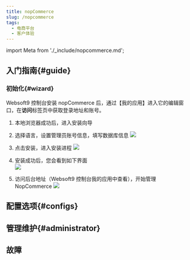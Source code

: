 ```yaml
---
title: nopCommerce
slug: /nopcommerce
tags:
  - 电商平台
  - 客户体验
---
```


import Meta from './_include/nopcommerce.md';

<Meta name="meta" />

## 入门指南{#guide}

### 初始化{#wizard}

Websoft9 控制台安装 nopCommerce 后，通过【我的应用】进入它的编辑窗口，在**访问**标签页中获取登录地址和账号。  

1. 本地浏览器成功后，进入安装向导
    
2. 选择语言，设置管理员账号信息，填写数据库信息
   ![](http://libs.websoft9.com/Websoft9/DocsPicture/en/nopcommerce/nopcommerce-install-websoft9.png)

3. 点击安装，进入安装进程
   ![](http://libs.websoft9.com/Websoft9/DocsPicture/en/nopcommerce/nopcommerce-intalling-websoft9.png)

4. 安装成功后，您会看到如下界面  
   ![](http://libs.websoft9.com/Websoft9/DocsPicture/en/nopcommerce/nopcommerce-front-websoft9.png)

5. 访问后台地址（Websoft9 控制台我的应用中查看），开始管理 NopCommerce
   ![](http://libs.websoft9.com/Websoft9/DocsPicture/en/nopcommerce/nopcommerce-backend-websoft9.png)

## 配置选项{#configs}

## 管理维护{#administrator}

## 故障